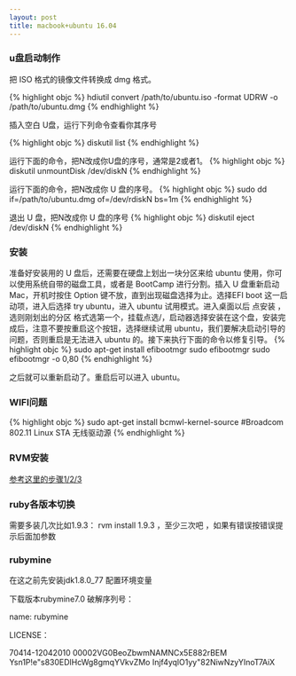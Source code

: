 ```yaml
---
layout: post
title: macbook+ubuntu 16.04
---
```


### u盘启动制作

把 ISO 格式的镜像文件转换成 dmg 格式。

{% highlight objc %}
hdiutil convert /path/to/ubuntu.iso -format UDRW -o /path/to/ubuntu.dmg
{% endhighlight %}


插入空白 U盘，运行下列命令查看你其序号

{% highlight objc %}
diskutil list
{% endhighlight %}


运行下面的命令，把N改成你U盘的序号，通常是2或者1。
{% highlight objc %}
diskutil unmountDisk /dev/diskN
{% endhighlight %}


运行下面的命令，把N改成你 U 盘的序号。
{% highlight objc %}
sudo dd if=/path/to/ubuntu.dmg of=/dev/rdiskN bs=1m
{% endhighlight %}


退出 U 盘，把N改成你 U 盘的序号
{% highlight objc %}
diskutil eject /dev/diskN
{% endhighlight %}


### 安装
准备好安装用的 U 盘后，还需要在硬盘上划出一块分区来给 ubuntu 使用，你可以使用系统自带的磁盘工具，或者是 BootCamp 进行分割。插入 U 盘重新启动 Mac，开机时按住 Option 键不放，直到出现磁盘选择为止。选择EFI boot 这一启动项，进入后选择 try ubuntu，进入 ubuntu 试用模式。进入桌面以后 点安装 ，选则刚划出的分区 格式选第一个，挂载点选/，启动器选择安装在这个盘，安装完成后，注意不要按重启这个按钮，选择继续试用 ubuntu，我们要解决启动引导的问题，否则重启是无法进入 ubuntu 的。接下来执行下面的命令以修复引导。
{% highlight objc %}
sudo apt-get install efibootmgr
sudo efibootmgr
sudo efibootmgr -o 0,80
{% endhighlight %}


之后就可以重新启动了。重启后可以进入 ubuntu。

### WIFI问题
{% highlight objc %}
sudo apt-get install bcmwl-kernel-source     #Broadcom 802.11 Linux STA 无线驱动源
{% endhighlight %}


### RVM安装
[参考这里的步骤1/2/3](http://quange.github.io/rails-setup/)

### ruby各版本切换
需要多装几次比如1.9.3： rvm install 1.9.3 ，至少三次吧 ，如果有错误按错误提示后面加参数

### rubymine 
在这之前先安装jdk1.8.0_77
配置环境变量


下载版本rubymine7.0 
破解序列号：

name: rubymine

LICENSE：

70414-12042010
00002VG0BeoZbwmNAMNCx5E882rBEM
Ysn1P!e"s830EDlHcWg8gmqYVkvZMo
Injf4yqlO1yy"82NiwNzyYInoT7AiX


